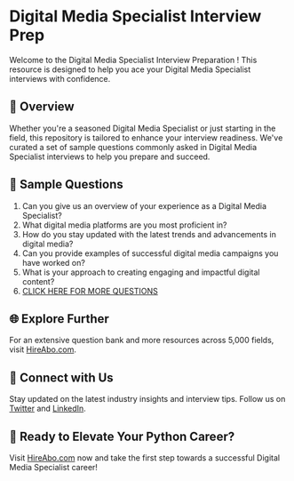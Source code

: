 # Digital Media Specialist Interview Prep

Welcome to the Digital Media Specialist Interview Preparation ! This resource is designed to help you ace your Digital Media Specialist interviews with confidence.

## 🚀 Overview

Whether you're a seasoned Digital Media Specialist or just starting in the field, this repository is tailored to enhance your interview readiness. We've curated a set of sample questions commonly asked in Digital Media Specialist interviews to help you prepare and succeed.

## 📝 Sample Questions

1. Can you give us an overview of your experience as a Digital Media Specialist?
2. What digital media platforms are you most proficient in?
3. How do you stay updated with the latest trends and advancements in digital media?
4. Can you provide examples of successful digital media campaigns you have worked on?
5. What is your approach to creating engaging and impactful digital content?
6. [CLICK HERE FOR MORE QUESTIONS](https://hireabo.com/job/8_4_0/Digital%20Media%20Specialist)

## 🌐 Explore Further

For an extensive question bank and more resources across 5,000 fields, visit [HireAbo.com](https://www.hireabo.com).

## 📱 Connect with Us

Stay updated on the latest industry insights and interview tips. Follow us on [Twitter](https://twitter.com/hireabo) and [LinkedIn](https://www.linkedin.com/in/hire-abo-3609972a8/).

## 🚀 Ready to Elevate Your Python Career?

Visit [HireAbo.com](https://www.hireabo.com) now and take the first step towards a successful Digital Media Specialist career!